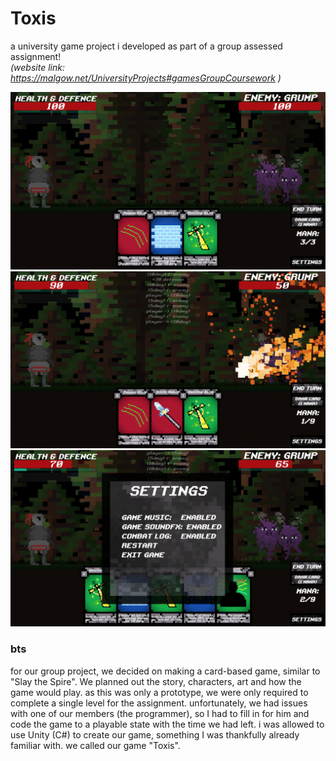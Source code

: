 # Toxis
a university game project i developed as part of a group assessed assignment!<br />
_(website link: https://malgow.net/UniversityProjects#gamesGroupCoursework )_ <br />

 ![preview image 1](https://raw.githubusercontent.com/malgow/universityProject-Toxis/main/previewImage1.png)
 ![preview image 2](https://raw.githubusercontent.com/malgow/universityProject-Toxis/main/previewImage2.png)
 ![preview image 2](https://raw.githubusercontent.com/malgow/universityProject-Toxis/main/previewImage3.png)

### bts
for our group project, we decided on making a card-based game, similar to "Slay the Spire". We planned out the story, characters, art and how the game would play. as this was only a prototype, we were only required to complete a single level for the assignment. unfortunately, we had issues with one of our members (the programmer), so I had to fill in for him and code the game to a playable state with the time we had left. i was allowed to use Unity (C#) to create our game, something I was thankfully already familiar with. we called our game "Toxis".
